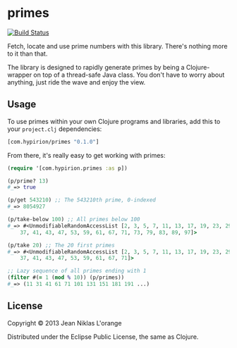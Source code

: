# primes
[![Build Status](https://travis-ci.org/hyPiRion/primes.png)](https://travis-ci.org/hyPiRion/primes)

Fetch, locate and use prime numbers with this library. There's nothing more to
it than that.

The library is designed to rapidly generate primes by being a Clojure-wrapper on
top of a thread-safe Java class. You don't have to worry about anything, just
ride the wave and enjoy the view.

## Usage

To use primes within your own Clojure programs and libraries, add this to
your `project.clj` dependencies:

```clj
[com.hypirion/primes "0.1.0"]
```

From there, it's really easy to get working with primes:

```clj
(require '[com.hypirion.primes :as p])

(p/prime? 13)
#_=> true

(p/get 543210) ;; The 543210th prime, 0-indexed
#_=> 8054927

(p/take-below 100) ;; All primes below 100
#_=> #<UnmodifiableRandomAccessList [2, 3, 5, 7, 11, 13, 17, 19, 23, 29, 31, 
    37, 41, 43, 47, 53, 59, 61, 67, 71, 73, 79, 83, 89, 97]>

(p/take 20) ;; The 20 first primes
#_=> #<UnmodifiableRandomAccessList [2, 3, 5, 7, 11, 13, 17, 19, 23, 29, 31,
    37, 41, 43, 47, 53, 59, 61, 67, 71]>

;; Lazy sequence of all primes ending with 1
(filter #(= 1 (mod % 10)) (p/primes))
#_=> (11 31 41 61 71 101 131 151 181 191 ...)
```

## License

Copyright © 2013 Jean Niklas L'orange

Distributed under the Eclipse Public License, the same as Clojure.
